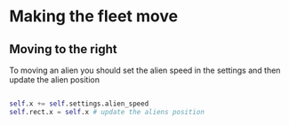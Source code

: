# Making the fleet move

## Moving to the right
To moving an alien you should set the alien speed in the settings and then update the alien position 

``` Python

self.x += self.settings.alien_speed
self.rect.x = self.x # update the aliens position

```
